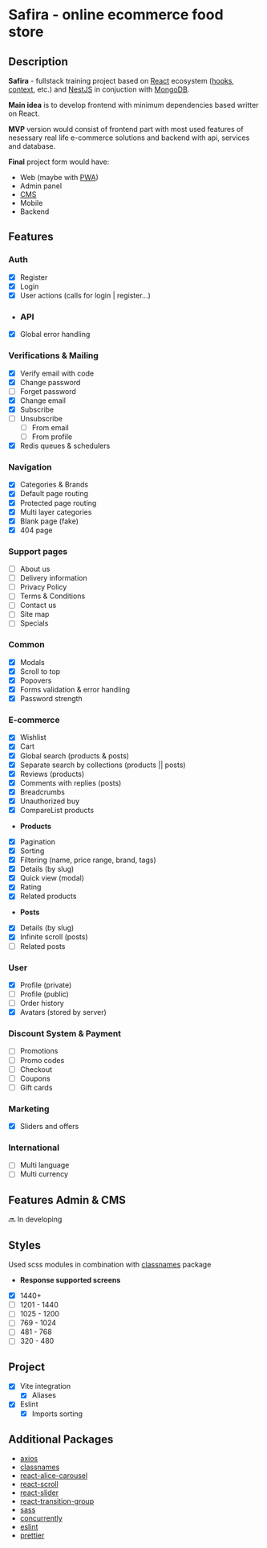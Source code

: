 # Safira - online ecommerce food store

## Description

**Safira** - fullstack training project based on [React](https://react.dev/)
ecosystem ([hooks](https://react.dev/reference/react), [context](https://react.dev/reference/react/useContext), etc.)
and [NestJS](https://nestjs.com/) in conjuction with [MongoDB](https://www.mongodb.com/).

**Main idea** is to develop frontend with minimum dependencies based writter on React.

**MVP** version would consist of frontend part with most used features of nesessary real life e-commerce solutions and
backend with api, services and database.

**Final** project form would have:

- Web (maybe with [PWA](https://developer.mozilla.org/en-US/docs/Web/Progressive_web_apps))
- Admin panel
- [CMS](https://developer.mozilla.org/en-US/docs/Glossary/CMS)
- Mobile
- Backend

## Features

### Auth

- [x] Register
- [x] Login
- [x] User actions (calls for login | register...)

- ### API

- [x] Global error handling

### Verifications & Mailing

- [x] Verify email with code
- [x] Change password
- [ ] Forget password
- [x] Change email
- [x] Subscribe
- [ ] Unsubscribe
  - [ ] From email
  - [ ] From profile
- [x] Redis queues & schedulers

### Navigation

- [x] Categories & Brands
- [x] Default page routing
- [x] Protected page routing
- [x] Multi layer categories
- [x] Blank page (fake)
- [x] 404 page

### Support pages

- [ ] About us
- [ ] Delivery information
- [ ] Privacy Policy
- [ ] Terms & Conditions
- [ ] Contact us
- [ ] Site map
- [ ] Specials

### Common

- [x] Modals
- [x] Scroll to top
- [x] Popovers
- [x] Forms validation & error handling
- [x] Password strength

### E-commerce

- [x] Wishlist
- [x] Cart
- [x] Global search (products & posts)
- [x] Separate search by collections (products || posts)
- [x] Reviews (products)
- [x] Comments with replies (posts)
- [x] Breadcrumbs
- [x] Unauthorized buy
- [x] CompareList products

- **Products**
- [x] Pagination
- [x] Sorting
- [x] Filtering (name, price range, brand, tags)
- [x] Details (by slug)
- [x] Quick view (modal)
- [x] Rating
- [x] Related products

- **Posts**
- [x] Details (by slug)
- [x] Infinite scroll (posts)
- [ ] Related posts

### User

- [x] Profile (private)
- [ ] Profile (public)
- [ ] Order history
- [x] Avatars (stored by server)

### Discount System & Payment

- [ ] Promotions
- [ ] Promo codes
- [ ] Checkout
- [ ] Coupons
- [ ] Gift cards

### Marketing

- [x] Sliders and offers

### International

- [ ] Multi language
- [ ] Multi currency

## Features Admin & CMS

🔜 In developing

## Styles

Used scss modules in combination with [classnames](https://www.npmjs.com/package/classnames) package

- **Response supported screens**
- [x] 1440+
- [ ] 1201 - 1440
- [ ] 1025 - 1200
- [ ] 769 - 1024
- [ ] 481 - 768
- [ ] 320 - 480

## Project
- [x] Vite integration
  - [x] Aliases
- [x] Eslint
  - [x] Imports sorting

## Additional Packages

- [axios](https://www.npmjs.com/package/axios)
- [classnames](https://www.npmjs.com/package/classnames)
- [react-alice-carousel](https://www.npmjs.com/package/react-alice-carousel)
- [react-scroll](https://www.npmjs.com/package/react-scroll)
- [react-slider](https://www.npmjs.com/package/react-slider)
- [react-transition-group](https://www.npmjs.com/package/react-transition-group)
- [sass](https://www.npmjs.com/package/sass)
- [concurrently](https://www.npmjs.com/package/concurrently)
- [eslint](https://www.npmjs.com/package/eslint)
- [prettier](https://www.npmjs.com/package/prettier)

